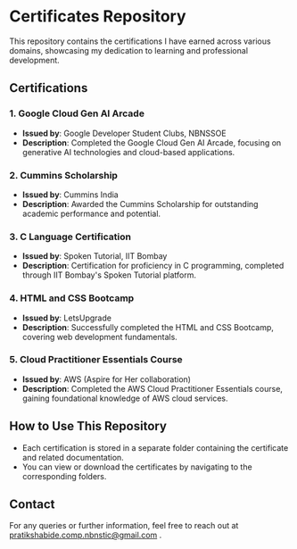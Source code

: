 # Certificates Repository

This repository contains the certifications I have earned across various domains, showcasing my dedication to learning and professional development.

## Certifications

### 1. **Google Cloud Gen AI Arcade**
   - **Issued by**: Google Developer Student Clubs, NBNSSOE
   - **Description**: Completed the Google Cloud Gen AI Arcade, focusing on generative AI technologies and cloud-based applications.

### 2. **Cummins Scholarship**
   - **Issued by**: Cummins India
   - **Description**: Awarded the Cummins Scholarship for outstanding academic performance and potential.

### 3. **C Language Certification**
   - **Issued by**: Spoken Tutorial, IIT Bombay
   - **Description**: Certification for proficiency in C programming, completed through IIT Bombay's Spoken Tutorial platform.

### 4. **HTML and CSS Bootcamp**
   - **Issued by**: LetsUpgrade
   - **Description**: Successfully completed the HTML and CSS Bootcamp, covering web development fundamentals.

### 5. **Cloud Practitioner Essentials Course**
   - **Issued by**: AWS (Aspire for Her collaboration)
   - **Description**: Completed the AWS Cloud Practitioner Essentials course, gaining foundational knowledge of AWS cloud services.

## How to Use This Repository

- Each certification is stored in a separate folder containing the certificate and related documentation.
- You can view or download the certificates by navigating to the corresponding folders.

## Contact

For any queries or further information, feel free to reach out at pratikshabide.comp.nbnstic@gmail.com .
